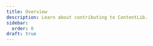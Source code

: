 ```yaml
---
title: Overview
description: Learn about contributing to ContentLib.
sidebar:
  order: 0
draft: true
---
```

